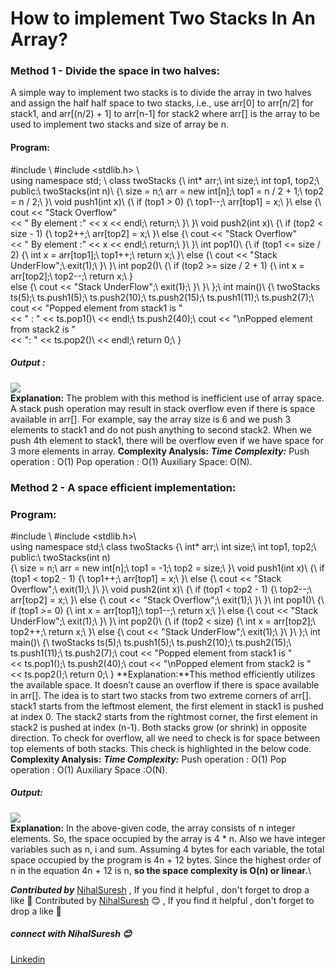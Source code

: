 # How to implement Two Stacks In An Array?
### Method 1 - Divide the space in two halves:
A simple way to implement two stacks is to divide the array in two halves and assign the half half space to two stacks, i.e., use arr[0] to arr[n/2] for stack1, and arr[(n/2) + 1] to arr[n-1] for stack2 where arr[] is the array to be used to implement two stacks and size of array be n.
#### Program:
#include <iostream> \ 
#include <stdlib.h> \   
using namespace std; \ 
class twoStacks {\ 
    int* arr;\ 
    int size;\ 
    int top1, top2;\ 
public:\ 
    twoStacks(int n)\ 
    {\ 
        size = n;\ 
        arr = new int[n];\ 
        top1 = n / 2 + 1;\ 
        top2 = n / 2;\ 
    }\ 
    void push1(int x)\ 
    {\ 
        if (top1 > 0) {\ 
            top1--;\ 
            arr[top1] = x;\ 
        }\ 
        else {\ 
            cout << "Stack Overflow"\
                 << " By element :" << x << endl;\ 
            return;\ 
        }\ 
    }\ 
    void push2(int x)\ 
    {\ 
        if (top2 < size - 1) {\ 
            top2++;\ 
            arr[top2] = x;\ 
        }\ 
        else {\ 
            cout << "Stack Overflow"\
                 << " By element :" << x << endl;\ 
            return;\ 
        }\ 
    }\ 
    int pop1()\ 
    {\ 
        if (top1 <= size / 2) {\ 
            int x = arr[top1];\ 
            top1++;\ 
            return x;\ 
        }\ 
        else {\ 
            cout << "Stack UnderFlow";\ 
            exit(1);\ 
        }\ 
    }\ 
    int pop2()\ 
    {\ 
        if (top2 >= size / 2 + 1) {\ 
            int x = arr[top2];\ 
            top2--;\ 
            return x;\ 
        }\
        else {\ 
            cout << "Stack UnderFlow";\ 
            exit(1);\ 
        }\ 
    }\ 
};\ 
int main()\ 
{\ 
    twoStacks ts(5);\ 
    ts.push1(5);\ 
    ts.push2(10);\ 
    ts.push2(15);\ 
    ts.push1(11);\ 
    ts.push2(7);\ 
    cout << "Popped element from stack1 is "\
         << " : " << ts.pop1()\ 
         << endl;\ 
    ts.push2(40);\ 
    cout << "\nPopped element from stack2 is "\
         << ": " << ts.pop2()\ 
         << endl;\ 
    return 0;\ 
} 
##### Output :
<img src="https://github.com/NihalSuresh007/DSA/blob/main/dsa-cp-1/Space%20Complexity/output1.png" alternate="input">\
**Explanation:** The problem with this method is inefficient use of array space. A stack push operation may result in stack overflow even if there is space available in arr[]. For example, say the array size is 6 and we push 3 elements to stack1 and do not push anything to second stack2. When we push 4th element to stack1, there will be overflow even if we have space for 3 more elements in array.
**Complexity Analysis:**
***Time Complexity:***
Push operation : O(1)
Pop operation : O(1)
Auxiliary Space: O(N).
### Method 2 - A space efficient implementation:
### Program:
#include <iostream>\ 
#include <stdlib.h>\  
using namespace std;\ 
class twoStacks {\ 
    int* arr;\ 
    int size;\ 
    int top1, top2;\ 
public:\ 
    twoStacks(int n)\
    {\ 
        size = n;\ 
        arr = new int[n];\ 
        top1 = -1;\ 
        top2 = size;\ 
    }\ 
    void push1(int x)\ 
    {\ 
        if (top1 < top2 - 1) {\ 
            top1++;\ 
            arr[top1] = x;\ 
        }\ 
        else {\ 
            cout << "Stack Overflow";\ 
            exit(1);\ 
        }\ 
    }\ 
    void push2(int x)\ 
    {\ 
        if (top1 < top2 - 1) {\ 
            top2--;\ 
            arr[top2] = x;\ 
        }\ 
        else {\ 
            cout << "Stack Overflow";\ 
            exit(1);\ 
        }\ 
    }\ 
    int pop1()\ 
    {\ 
        if (top1 >= 0) {\ 
            int x = arr[top1];\ 
            top1--;\ 
            return x;\ 
        }\ 
        else {\ 
            cout << "Stack UnderFlow";\ 
            exit(1);\ 
        }\ 
    }\ 
    int pop2()\ 
    {\ 
        if (top2 < size) {\ 
            int x = arr[top2];\ 
            top2++;\ 
            return x;\ 
        }\ 
        else {\ 
            cout << "Stack UnderFlow";\ 
            exit(1);\ 
        }\ 
    }\ 
};\ 
int main()\ 
{\ 
    twoStacks ts(5);\ 
    ts.push1(5);\ 
    ts.push2(10);\ 
    ts.push2(15);\ 
    ts.push1(11);\ 
    ts.push2(7);\ 
    cout << "Popped element from stack1 is "\
         << ts.pop1();\ 
    ts.push2(40);\ 
    cout << "\nPopped element from stack2 is "\
         << ts.pop2();\ 
    return 0;\ 
}
**Explanation:**This method efficiently utilizes the available space. It doesn’t cause an overflow if there is space available in arr[]. The idea is to start two stacks from two extreme corners of arr[]. stack1 starts from the leftmost element, the first element in stack1 is pushed at index 0. The stack2 starts from the rightmost corner, the first element in stack2 is pushed at index (n-1). Both stacks grow (or shrink) in opposite direction. To check for overflow, all we need to check is for space between top elements of both stacks. This check is highlighted in the below code.
**Complexity Analysis:**
***Time Complexity:***
Push operation : O(1)
Pop operation : O(1)
Auxiliary Space :O(N).
##### Output:
<img src="https://github.com/NihalSuresh007/DSA/blob/main/dsa-cp-1/Space%20Complexity/output2.png" alternate="input">\
**Explanation:** In the above-given code, the array consists of n integer elements. So, the space occupied by the array is 4 * n. Also we have integer variables such as n, i and sum. Assuming 4 bytes for each variable, the total space occupied by the program is 4n + 12 bytes. Since the highest order of n in the equation 4n + 12 is n, **so the space complexity is O(n) or linear.**\

***Contributed by*** [NihalSuresh](https://github.com/NihalSuresh007) , If you find it helpful , don't forget to drop a like 💖	Contributed by [NihalSuresh](https://github.com/NihalSuresh007) 😊 , If you find it helpful , don't forget to drop a like 💖
##### connect with NihalSuresh 😊	
[Linkedin](https://www.linkedin.com/in/nihal-s-b0535a191)


